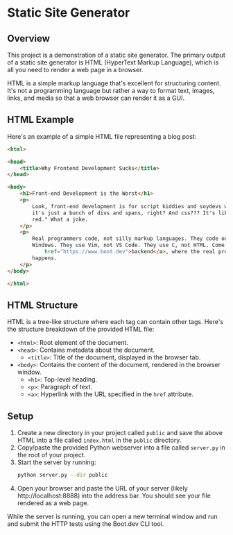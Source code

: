 # Static Site Generator

## Overview
This project is a demonstration of a static site generator. The primary output of a static site generator is HTML (HyperText Markup Language), which is all you need to render a web page in a browser.

HTML is a simple markup language that's excellent for structuring content. It's not a programming language but rather a way to format text, images, links, and media so that a web browser can render it as a GUI.

## HTML Example
Here's an example of a simple HTML file representing a blog post:
```html
<html>

<head>
    <title>Why Frontend Development Sucks</title>
</head>

<body>
    <h1>Front-end Development is the Worst</h1>
    <p>
        Look, front-end development is for script kiddies and soydevs who can't handle the real programming. I mean,
        it's just a bunch of divs and spans, right? And css??? It's like, "Oh, I want this to be red, but not thaaaaat
        red." What a joke.
    </p>
    <p>
        Real programmers code, not silly markup languages. They code on Arch Linux, not Mac OS, and certainly not
        Windows. They use Vim, not VS Code. They use C, not HTML. Come to the <a
            href="https://www.boot.dev">backend</a>, where the real programming
        happens.
    </p>
</body>

</html>
```

## HTML Structure
HTML is a tree-like structure where each tag can contain other tags. Here's the structure breakdown of the provided HTML file:
- `<html>`: Root element of the document.
- `<head>`: Contains metadata about the document.
  - `<title>`: Title of the document, displayed in the browser tab.
- `<body>`: Contains the content of the document, rendered in the browser window.
  - `<h1>`: Top-level heading.
  - `<p>`: Paragraph of text.
  - `<a>`: Hyperlink with the URL specified in the `href` attribute.

## Setup
1. Create a new directory in your project called `public` and save the above HTML into a file called `index.html` in the `public` directory.
2. Copy/paste the provided Python webserver into a file called `server.py` in the root of your project.
3. Start the server by running:
    ```bash
    python server.py --dir public
    ```
4. Open your browser and paste the URL of your server (likely http://localhost:8888) into the address bar. You should see your file rendered as a web page.

While the server is running, you can open a new terminal window and run and submit the HTTP tests using the Boot.dev CLI tool.
